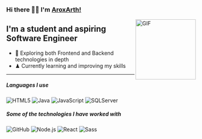 ### Hi there 🦦💫 I'm [AroxArth!](https://github.com/AroxArth/)

<img align="right" alt="GIF" height="160px" src="https://media.giphy.com/media/v1.Y2lkPTc5MGI3NjExaWJjdmRhMXdseWVsM2ZlODdndjB2bHB6cjlzNzRoYjN6N3kyYTBuciZlcD12MV9pbnRlcm5hbF9naWZfYnlfaWQmY3Q9Zw/xYiHSDWxIg9fq/giphy.gif"/>

## I'm a student and aspiring Software Engineer

- 🐧 Exploring both Frontend and Backend technologies in depth
- ♟ Currently learning and improving my skills

---

##### Languages I use

![HTML5](https://img.shields.io/badge/-HTML5-000000?style=flat&logo=html5)
![Java](https://img.shields.io/badge/-Java-000000?style=flat&logo=coffeescript)
![JavaScript](https://img.shields.io/badge/-JavaScript-000000?style=flat&logo=javascript&logoColor=f5f5f5)
![SQLServer](https://img.shields.io/badge/-SQL-000000?style=flat&logo=postgresql)

##### Some of the technologies I have worked with

![GitHub](https://img.shields.io/badge/-GitHub-222222?style=flat&logo=github&logoColor=181717)
![Node.js](https://img.shields.io/badge/-Node.js-222222?style=flat&logo=node.js&logoColor=339933)
![React](https://img.shields.io/badge/-React-222222?style=flat&logo=React&logoColor=61DAFB)
![Sass](https://img.shields.io/badge/-Sass-000000?style=flat&logo=sass)
